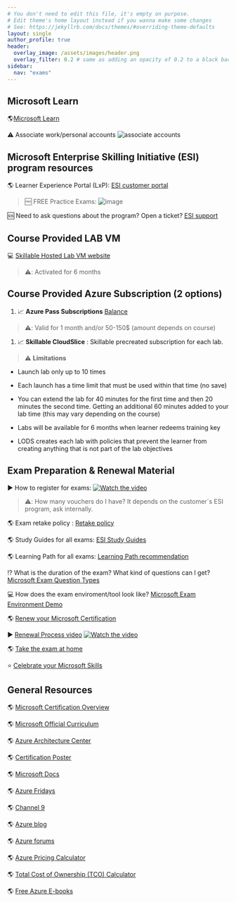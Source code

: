 ```yaml
---
# You don't need to edit this file, it's empty on purpose.
# Edit theme's home layout instead if you wanna make some changes
# See: https://jekyllrb.com/docs/themes/#overriding-theme-defaults
layout: single
author_profile: true
header:
  overlay_image: /assets/images/header.png
  overlay_filter: 0.2 # same as adding an opacity of 0.2 to a black background
sidebar:
  nav: "exams"
---
```

## Microsoft Learn
:earth_americas:[Microsoft Learn](https://www.Microsoft.com/Learn "Microsoft Learn")

:warning: Associate work/personal accounts
![associate accounts](assets/images/learn-accounts.png)

## Microsoft Enterprise Skilling Initiative (ESI) program resources

:earth_americas: Learner Experience Portal (LxP): [ESI customer portal](https://esi.microsoft.com/)

  > :free: FREE Practice Exams:
  ![image](https://user-images.githubusercontent.com/64772417/154690459-9113ee7e-e39b-454f-8b4c-e61b400400b9.png)

:sos: Need to ask questions about the program? Open a ticket? [ESI support](https://esisupport.microsoft.com/)

## Course Provided LAB VM
:computer: [Skillable Hosted Lab VM website](https://esi.learnondemand.net/)
  > :warning:: Activated for 6 months 

## Course Provided Azure Subscription (2 options)

1. :chart_with_upwards_trend: **Azure Pass Subscriptions** [Balance](https://www.microsoftazuresponsorships.com/balance)
  > :warning:: Valid for 1 month and/or 50-150$ (amount depends on course)

1. :chart_with_upwards_trend: **Skillable CloudSlice** : Skillable precreated subscription for  each lab.
  > :warning: **Limitations**

  - Launch lab only up to 10 times 

  - Each launch has a time limit that must be used within that time (no save) 

  - You can extend the lab for 40 minutes for the first time and then 20 minutes the second time. Getting an additional 60 minutes added to your lab time (this may vary depending on the course) 

  - Labs will be available for 6 months when learner redeems training key 

  - LODS creates each lab with policies that prevent the learner from creating anything that is not part of the lab objectives

## Exam Preparation & Renewal Material
:arrow_forward: How to register for exams:
[![Watch the video](assets/images/video-exam-reg.png)](https://aka.ms/LxPExamDiscountVideo)

  > :warning:: How many vouchers do I have? It depends on the customer´s ESI program, ask internally.

:earth_americas: Exam retake policy : [Retake policy](https://docs.microsoft.com/en-us/learn/certifications/exam-retake-policy#general-microsoft-certification-exam-retake-policy)

:earth_americas: Study Guides for all exams: [ESI Study Guides](https://aka.ms/ESIStudyGuides) 

:earth_americas: Learning Path for all exams:  [Learning Path recommendation](https://aka.ms/AzureTrainCertDeck)

:interrobang: What is the duration of the exam? What kind of questions can I get? [Microsoft Exam Question Types](https://docs.microsoft.com/en-us/learn/certifications/exam-duration-question-types#question-types-on-exams)

:computer: How does the exam enviroment/tool look like? [Microsoft Exam Environment Demo](http://aka.ms/examdemo)

:earth_americas: [Renew your Microsoft Certification](https://docs.microsoft.com/en-us/learn/certifications/renew-your-microsoft-certification)

:arrow_forward: [Renewal Process video](https://www.youtube.com/watch?v=ttuhmFHOTU8&feature=youtu.be)
[![Watch the video](assets/images/renew-cert.png)](https://www.youtube.com/watch?v=ttuhmFHOTU8)

:earth_americas: [Take the exam at home](https://www.thomasmaurer.ch/2020/03/how-to-take-a-microsoft-certification-exam-online/)

:star: [Celebrate your Microsoft Skills](https://aka.ms/CelebrateYourMicrosoftSkills)

## General Resources

:earth_americas: [Microsoft Certification Overview ](https://www.microsoft.com/certification "Microsoft Certification Overview ")

:earth_americas: [Microsoft Official Curriculum ](https://www.aka.ms/MOC "Microsoft Official Curriculum ")

:earth_americas: [Azure Architecture Center](https://www.aka.ms/architecture "Azure Architecture Center")

:earth_americas: [Certification Poster](https://www.aka.ms/TrainCertPoster "Certification Poster")

:earth_americas: [Microsoft Docs](https://www.aka.ms/Docs "Microsoft Docs")

:earth_americas: [Azure Fridays](https://azure.microsoft.com/en-us/resources/videos/azure-friday/)

:earth_americas: [Channel 9](https://channel9.msdn.com/)

:earth_americas: [Azure blog](https://azure.microsoft.com/en-us/blog/)

:earth_americas: [Azure forums](https://social.msdn.microsoft.com/Forums/enUS/home?category=windowsazureplatform)

:earth_americas: [Azure Pricing Calculator](https://azure.microsoft.com/en-in/pricing/calculator/)

:earth_americas: [Total Cost of Ownership (TCO) Calculator](https://azure.microsoft.com/en-us/pricing/tco/calculator/)

:earth_americas: [Free Azure E-books](https://azure.microsoft.com/en-us/resources/whitepapers/)
